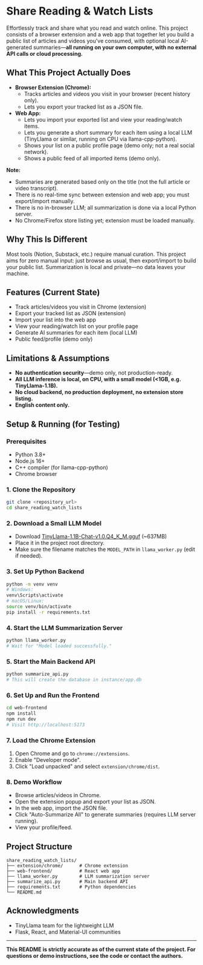 # Share Reading & Watch Lists

Effortlessly track and share what you read and watch online. This project consists of a browser extension and a web app that together let you build a public list of articles and videos you've consumed, with optional local AI-generated summaries—**all running on your own computer, with no external API calls or cloud processing.**

## What This Project Actually Does

- **Browser Extension (Chrome):**
  - Tracks articles and videos you visit in your browser (recent history only).
  - Lets you export your tracked list as a JSON file.
- **Web App:**
  - Lets you import your exported list and view your reading/watch items.
  - Lets you generate a short summary for each item using a local LLM (TinyLlama or similar, running on CPU via llama-cpp-python).
  - Shows your list on a public profile page (demo only; not a real social network).
  - Shows a public feed of all imported items (demo only).

**Note:**
- Summaries are generated based only on the title (not the full article or video transcript).
- There is no real-time sync between extension and web app; you must export/import manually.
- There is no in-browser LLM; all summarization is done via a local Python server.
- No Chrome/Firefox store listing yet; extension must be loaded manually.

## Why This Is Different

Most tools (Notion, Substack, etc.) require manual curation. This project aims for zero manual input: just browse as usual, then export/import to build your public list. Summarization is local and private—no data leaves your machine.

## Features (Current State)
- Track articles/videos you visit in Chrome (extension)
- Export your tracked list as JSON (extension)
- Import your list into the web app
- View your reading/watch list on your profile page
- Generate AI summaries for each item (local LLM)
- Public feed/profile (demo only)

## Limitations & Assumptions
- **No authentication security**—demo only, not production-ready.
- **All LLM inference is local, on CPU, with a small model (<1GB, e.g. TinyLlama-1.1B).**
- **No cloud backend, no production deployment, no extension store listing.**
- **English content only.**

## Setup & Running (for Testing)

### Prerequisites
- Python 3.8+
- Node.js 16+
- C++ compiler (for llama-cpp-python)
- Chrome browser

### 1. Clone the Repository
```bash
git clone <repository_url>
cd share_reading_watch_lists
```

### 2. Download a Small LLM Model
- Download [TinyLlama-1.1B-Chat-v1.0.Q4_K_M.gguf](https://huggingface.co/TheBloke/TinyLlama-1.1B-Chat-v1.0-GGUF/resolve/main/tinyllama-1.1b-chat-v1.0.Q4_K_M.gguf) (~637MB)
- Place it in the project root directory.
- Make sure the filename matches the `MODEL_PATH` in `llama_worker.py` (edit if needed).

### 3. Set Up Python Backend
```bash
python -m venv venv
# Windows:
venv\Scripts\activate
# macOS/Linux:
source venv/bin/activate
pip install -r requirements.txt
```

### 4. Start the LLM Summarization Server
```bash
python llama_worker.py
# Wait for "Model loaded successfully."
```

### 5. Start the Main Backend API
```bash
python summarize_api.py
# This will create the database in instance/app.db
```

### 6. Set Up and Run the Frontend
```bash
cd web-frontend
npm install
npm run dev
# Visit http://localhost:5173
```

### 7. Load the Chrome Extension
1. Open Chrome and go to `chrome://extensions`.
2. Enable "Developer mode".
3. Click "Load unpacked" and select `extension/chrome/dist`.

### 8. Demo Workflow
- Browse articles/videos in Chrome.
- Open the extension popup and export your list as JSON.
- In the web app, import the JSON file.
- Click "Auto-Summarize All" to generate summaries (requires LLM server running).
- View your profile/feed.

## Project Structure
```
share_reading_watch_lists/
├── extension/chrome/      # Chrome extension
├── web-frontend/          # React web app
├── llama_worker.py        # LLM summarization server
├── summarize_api.py       # Main backend API
├── requirements.txt       # Python dependencies
└── README.md
```

## Acknowledgments
- TinyLlama team for the lightweight LLM
- Flask, React, and Material-UI communities

---

**This README is strictly accurate as of the current state of the project. For questions or demo instructions, see the code or contact the authors.**
